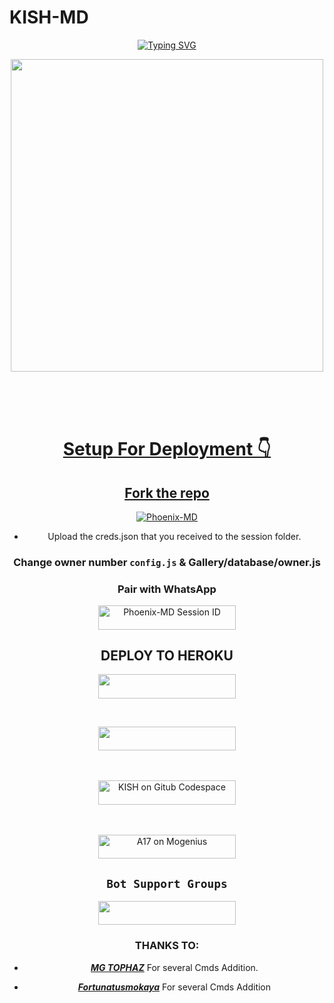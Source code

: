 # KISH-MD 
<div align="center">
<a href="https://git.io/typing-svg"><img src="https://readme-typing-svg.demolab.com?font=Ribeye&size=50&pause=1000&color=F710B1&center=true&width=910&height=100&lines=I'M+KISH-MD;Multi+Device+Whatsapp+Bot;" alt="Typing SVG" /></a>
  
<p align="center">  
  <a href="https://youtube.com/channel/UCLUS9v7q4JagAqIJ3eeMM8w">   
    <img src="https://telegra.ph/file/a2404cf4912a775f17164.jpg"width="500" height="500"/>
</p>
</br>
</br>
</br>
    
# Setup For Deployment 👇

## Fork the repo
    
<a href="https://github.com/Brashokish/Kish-MD/fork"><img title="Phoenix-MD" src="https://img.shields.io/badge/FORK Kish MD-h?color=black&style=for-the-badge&logo=stackshare"></a>


- Upload the creds.json that you received to the session folder.
### Change owner number `config.js` & Gallery/database/owner.js

### Pair with WhatsApp
  <a href="https://kish-bot-cfa6416f5122.herokuapp.com/"><img title="Phoenix-MD Session ID" src="https://img.shields.io/badge/GET SESSION -h?color=red&style=for-the-badge&logo=msi" width="220" height="38.45"/></a></p>
  
  
## DEPLOY TO HEROKU
<p align="center"><a href="https://dashboard.heroku.com/new?template=https://github.com/Brashokish/Kish-MD)"> <img src="https://img.shields.io/badge/Heroku%20Deploy-magneta?style=for-the-badge&logo=heroku" width="220" height="38.45"/></a></p>
<br>
<p align="center"><a href="https://railway.app"> <img src="https://img.shields.io/badge/RailWay%20Account-blue?style=for-the-badge&logo=Railway" width="220" height="38.45"/></a></p>
<br>
<br>
  <a href="https://github.com/codespaces/new"><img title="KISH on Gitub Codespace" src="https://img.shields.io/badge/DEPLOY CODESPACE-h?color=black&style=for-the-badge&logo=visualstudiocode"width="220" height="38.45"/></a></p>
</a>
  <br>
<br>
  <a href="https://studio.mogenius.com/studio/cloud-space/cloud-space-overview"><img title="A17 on Mogenius" src="https://img.shields.io/badge/DEPLOY MOGENIUS-h?color=blue&style=for-the-badge&logo=genius"width="220" height="38.45"/></a></p>
</a>

## ```Bot Support Groups```
<p align="center">
<a href="https://chat.whatsapp.com/LhBwWwQAS4y93XOsCKpxdv"><img src="https://img.shields.io/badge/Join support group-25D366?style=for-the-badge&logo=whatsapp&logoColor=white"width="220" height="38.45"/></a>
</p>

### THANKS TO:
- [***MG TOPHAZ***](https://github.com/MGTOPHAZ) For several Cmds Addition.

- [***Fortunatusmokaya***](https://github.com/Fortunatusmokaya) For several Cmds Addition
